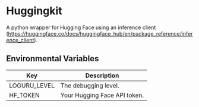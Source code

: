 # Huggingkit

A python wrapper for Hugging Face using an inference client (https://huggingface.co/docs/huggingface_hub/en/package_reference/inference_client).

## Environmental Variables 

| Key | Description |
| ----|------------ |
| LOGURU_LEVEL | The debugging level. |
| HF_TOKEN | Your Hugging Face API token. |

